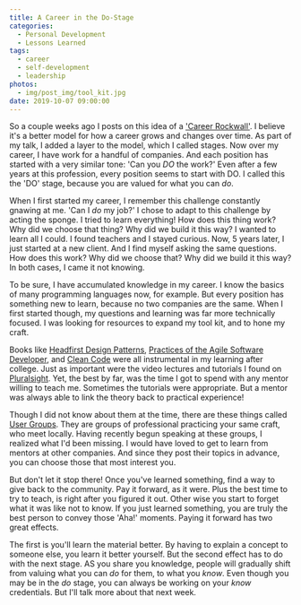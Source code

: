 ```yaml
---
title: A Career in the Do-Stage
categories:
  - Personal Development
  - Lessons Learned
tags:
  - career
  - self-development
  - leadership
photos:
  - img/post_img/tool_kit.jpg
date: 2019-10-07 09:00:00
---
```


So a couple weeks ago I posts on this idea of a ['Career Rockwall'](/blog/career-rock-wall/). I believe it's a better model for how a career grows and changes over time. As part of my talk, I added a layer to the model, which I called stages.  Now over my career, I have work for a handful of companies. And each position has started with a very similar tone: 'Can you _DO_ the work?' Even after a few years at this profession, every position seems to start with DO. I called this the 'DO' stage, because you are valued for what you can _do_.

When I first started my career, I remember this challenge constantly gnawing at me. 'Can I _do_ my job?' I chose to adapt to this challenge by acting the sponge. I tried to learn everything! How does this thing work? Why did we choose that thing? Why did we build it this way? I wanted to learn all I could. I found teachers and I stayed curious. Now, 5 years later, I just started at a new client. And I find myself asking the same questions. How does this work? Why did we choose that? Why did we build it this way? In both cases, I came it not knowing.

To be sure, I have accumulated knowledge in my career. I know the basics of many programming languages now, for example. But every position has something new to learn, because no two companies are the same. When I first started though, my questions and learning was far more technically focused. I was looking for resources to expand my tool kit, and to hone my craft.

Books like [Headfirst Design Patterns](https://www.amazon.com/Head-First-Design-Patterns-Brain-Friendly/dp/0596007124/ref=sr_1_1?crid=37QKJW0WLVFJJ&keywords=headfirst+design+pattern&qid=1570312995&sprefix=headfirst+de%2Caps%2C174&sr=8-1), [Practices of the Agile Software Developer](https://www.amazon.com/Practices-Agile-Developer-Pragmatic-Bookshelf/dp/097451408X/ref=sr_1_1?crid=27E4YZJ28CBTE&keywords=practices+of+an+agile+developer&qid=1570313011&sprefix=practices+of+an+a%2Caps%2C177&sr=8-1), and [Clean Code](https://www.amazon.com/Clean-Code-Handbook-Software-Craftsmanship/dp/0132350882/ref=sr_1_2?keywords=clean+code&qid=1570313018&sr=8-2) were all instrumental in my learning after college. Just as important were the video lectures and tutorials I found on [Pluralsight](https://www.pluralsight.com/). Yet, the best by far, was the time I got to spend with any mentor willing to teach me. Sometimes the tutorials were appropriate. But a mentor was always able to link the theory back to practical experience!

Though I did not know about them at the time, there are these things called [User Groups](https://improving.com/location/houston/user-groups). They are groups of professional practicing your same craft, who meet locally. Having recently begun speaking at these groups, I realized what I'd been missing. I would have loved to get to learn from mentors at other companies. And since they post their topics in advance, you can choose those that most interest you.

But don't let it stop there! Once you've learned something, find a way to give back to the community. Pay it forward, as it were. Plus the best time to try to teach, is right after you figured it out. Other wise you start to forget what it was like not to know. If you just learned something, you are truly the best person to convey those 'Aha!' moments. Paying it forward has two great effects.

The first is you'll learn the material better. By having to explain a concept to someone else, you learn it better yourself. But the second effect has to do with the next stage. AS you share you knowledge, people will gradually shift from valuing what you can _do_ for them, to what you _know_. Even though you may be in the _do_ stage, you can always be working on your _know_ credentials. But I'll talk more about that next week.
